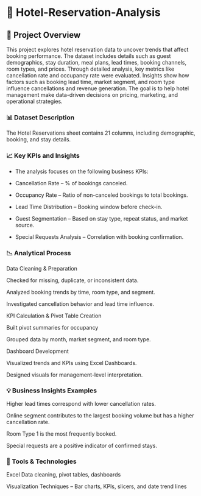 # 🏨 Hotel-Reservation-Analysis

## 📘 Project Overview

This project explores hotel reservation data to uncover trends that affect booking performance. The dataset includes details such as guest demographics, stay duration, meal plans, lead times, booking channels, room types, and prices. Through detailed analysis, key metrics like cancellation rate and occupancy rate were evaluated. Insights show how factors such as booking lead time, market segment, and room type influence cancellations and revenue generation. The goal is to help hotel management make data-driven decisions on pricing, marketing, and operational strategies.

### 📊 Dataset Description
The Hotel Reservations sheet contains 21 columns, including demographic, booking, and stay details.

### 📈 Key KPIs and Insights

- The analysis focuses on the following business KPIs:

- Cancellation Rate – % of bookings canceled.

- Occupancy Rate – Ratio of non-canceled bookings to total bookings.

- Lead Time Distribution – Booking window before check-in.

- Guest Segmentation – Based on stay type, repeat status, and market source.

- Special Requests Analysis – Correlation with booking confirmation.

### 📉 Analytical Process

Data Cleaning & Preparation

Checked for missing, duplicate, or inconsistent data.

Analyzed booking trends by time, room type, and segment.

Investigated cancellation behavior and lead time influence.

KPI Calculation & Pivot Table Creation

Built pivot summaries for occupancy

Grouped data by month, market segment, and room type.

Dashboard Development

Visualized trends and KPIs using Excel Dashboards.

Designed visuals for management-level interpretation.

### 💡 Business Insights Examples

Higher lead times correspond with lower cancellation rates.

Online segment contributes to the largest booking volume but has a higher cancellation rate.

Room Type 1 is the most frequently booked.

Special requests are a positive indicator of confirmed stays.

### 🧰 Tools & Technologies

Excel Data cleaning, pivot tables, dashboards

Visualization Techniques – Bar charts, KPIs, slicers, and date trend lines

